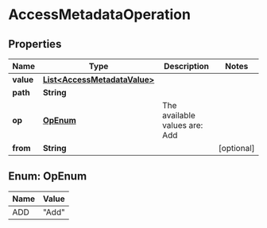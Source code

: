 

# AccessMetadataOperation


## Properties

Name | Type | Description | Notes
------------ | ------------- | ------------- | -------------
**value** | [**List&lt;AccessMetadataValue&gt;**](AccessMetadataValue.md) |  | 
**path** | **String** |  | 
**op** | [**OpEnum**](#OpEnum) | The available values are: Add | 
**from** | **String** |  |  [optional]



## Enum: OpEnum

Name | Value
---- | -----
ADD | &quot;Add&quot;



